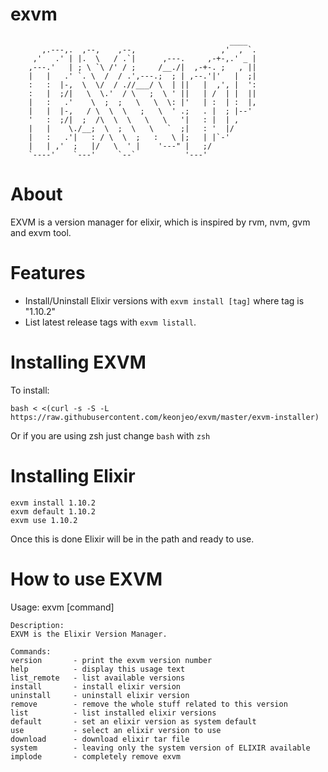 # exvm

```
                                                 ____
       ,.---,.  ,--,    ,--,                   ,'  , `.
     ,'   .' | |.  \   / .`|      ,---.     ,-+-,.' _ |
    ,---.'   | ; \ `\ /' / ;     /__./|  ,-+-. ;   , ||
    |   |   .' `. \  /  / .',---.;  ; | ,--.'|'   |  ;|
    :   :  |-,  \  \/  / .//___/ \  | ||   |  ,', |  ':
    :   |  ;/|   \  \.'  / \   ;  \ ' ||   | /  | |  ||
    |   :   .'    \  ;  ;   \   \  \: |'   | :  | :  |,
    |   |  |-,   / \  \  \   ;   \  ' .;   . |  ; |--'
    '   :  ;/|  ;  /\  \  \   \   \   '|   : |  | ,
    |   |    \./__;  \  ;  \   \   `  ;|   : '  |/
    |   :   .'|   : / \  \  ;   :   \ |;   | |`-'
    |   | ,'  ;   |/   \  ' |    '---" |   ;/
    `----'    `---'     `--`           '---'

```

About
========
EXVM is a version manager for elixir, which is inspired by rvm, nvm, gvm and exvm tool.

Features
========
* Install/Uninstall Elixir versions with `exvm install [tag]` where tag is "1.10.2"
* List latest release tags with `exvm listall`.

Installing EXVM
==========

To install:

    bash < <(curl -s -S -L https://raw.githubusercontent.com/keonjeo/exvm/master/exvm-installer)

Or if you are using zsh just change `bash` with `zsh`

Installing Elixir
=============
    exvm install 1.10.2
    exvm default 1.10.2
    exvm use 1.10.2

Once this is done Elixir will be in the path and ready to use.

How to use EXVM
=============

Usage: exvm [command]

    Description:
    EXVM is the Elixir Version Manager.

    Commands:
    version       - print the exvm version number
    help          - display this usage text
    list_remote   - list available versions
    install       - install elixir version
    uninstall     - uninstall elixir version
    remove        - remove the whole stuff related to this version
    list          - list installed elixir versions
    default       - set an elixir version as system default
    use           - select an elixir version to use
    download      - download elixir tar file
    system        - leaving only the system version of ELIXIR available
    implode       - completely remove exvm